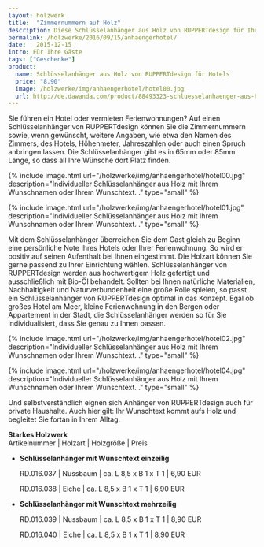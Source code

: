 ```yaml
---
layout: holzwerk
title:  "Zimmernummern auf Holz"
description: Diese Schlüsselanhänger aus Holz von RUPPERTdesign für Ihr Hotel. 
permalink: /holzwerke/2016/09/15/anhaengerhotel/
date:   2015-12-15
intro: Für Ihre Gäste 
tags: ["Geschenke"]
product:
  name: Schlüsselanhänger aus Holz von RUPPERTdesign für Hotels
  price: "8.90"
  image: /holzwerke/img/anhaengerhotel/hotel00.jpg
  url: http://de.dawanda.com/product/88493323-schluesselanhaenger-aus-holz-mit-wunschnamen
---
```



Sie führen ein Hotel oder vermieten Ferienwohnungen? 
Auf einen Schlüsselanhänger von RUPPERTdesign können Sie die Zimmernummern sowie, 
wenn gewünscht, weitere Angaben, wie etwa den Namen des Zimmers, des Hotels, Höhenmeter, 
Jahreszahlen oder auch einen Spruch anbringen lassen. 
Die Schlüsselanhänger gibt es in 65mm oder 85mm Länge, so dass all Ihre Wünsche dort Platz finden.  


{% include image.html url="/holzwerke/img/anhaengerhotel/hotel00.jpg" description="Individueller Schlüsselanhänger aus Holz mit Ihrem Wunschnamen oder Ihrem Wunschtext. ." type="small" %}

{% include image.html url="/holzwerke/img/anhaengerhotel/hotel01.jpg" description="Individueller Schlüsselanhänger aus Holz mit Ihrem Wunschnamen oder Ihrem Wunschtext. ." type="small" %}

Mit dem Schlüsselanhänger überreichen Sie dem Gast gleich zu Beginn eine persönliche Note Ihres Hotels oder Ihrer Ferienwohnung. So wird er positiv auf seinen Aufenthalt bei Ihnen eingestimmt.
Die Holzart können Sie gerne passend zu Ihrer Einrichtung wählen. 
Schlüsselanhänger von RUPPERTdesign werden aus hochwertigem Holz gefertigt und ausschließlich mit Bio-Öl behandelt. 
Sollten bei Ihnen natürliche Materialien, Nachhaltigkeit und Naturverbundenheit eine große Rolle spielen, so passt ein Schlüsselanhänger von RUPPERTdesign optimal in das Konzept. 
Egal ob großes Hotel am Meer, kleine Ferienwohnung in den Bergen oder Appartement in der Stadt, 
die Schlüsselanhänger werden so für Sie individualisiert, 
dass Sie genau zu Ihnen passen. 

{% include image.html url="/holzwerke/img/anhaengerhotel/hotel02.jpg" description="Individueller Schlüsselanhänger aus Holz mit Ihrem Wunschnamen oder Ihrem Wunschtext. ." type="small" %}

{% include image.html url="/holzwerke/img/anhaengerhotel/hotel04.jpg" description="Individueller Schlüsselanhänger aus Holz mit Ihrem Wunschnamen oder Ihrem Wunschtext. ." type="small" %}


Und selbstverständlich eignen sich Anhänger von RUPPERTdesign auch für private Haushalte. 
Auch hier gilt: Ihr Wunschtext kommt aufs Holz und begleitet Sie fortan in Ihrem Alltag. 


**Starkes Holzwerk**   
Artikelnummer \| Holzart \| Holzgröße \| Preis

* **Schlüsselanhänger mit Wunschtext einzeilig**
     
	RD.016.037  \| 	Nussbaum \| ca. L 8,5 x B 1 x T 1 \| 6,90 EUR
	
	RD.016.038  \| 	Eiche \| ca. L 8,5 x B 1 x T 1 \| 6,90 EUR
	

* **Schlüsselanhänger mit Wunschtext mehrzeilig**
      
	RD.016.039  \| 	Nussbaum \| ca. L 8,5 x B 1 x T 1 \| 8,90 EUR
	
	RD.016.040  \| 	Eiche \| ca. L 8,5 x B 1 x T 1 \| 8,90 EUR
	
	
